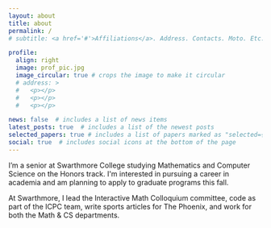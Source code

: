 ```yaml
---
layout: about
title: about
permalink: /
# subtitle: <a href='#'>Affiliations</a>. Address. Contacts. Moto. Etc.

profile:
  align: right
  image: prof_pic.jpg
  image_circular: true # crops the image to make it circular
  # address: >
  #   <p></p>
  #   <p></p>
  #   <p></p>

news: false  # includes a list of news items
latest_posts: true  # includes a list of the newest posts
selected_papers: true # includes a list of papers marked as "selected={true}"
social: true  # includes social icons at the bottom of the page
---
```


I’m a senior at Swarthmore College studying Mathematics and Computer Science on the Honors track. I'm interested in pursuing a career in academia and am planning to apply to graduate programs this fall. 

At Swarthmore, I lead the Interactive Math Colloquium committee, code as part of the ICPC team, write sports articles for The Phoenix, and work for both the Math & CS departments.
